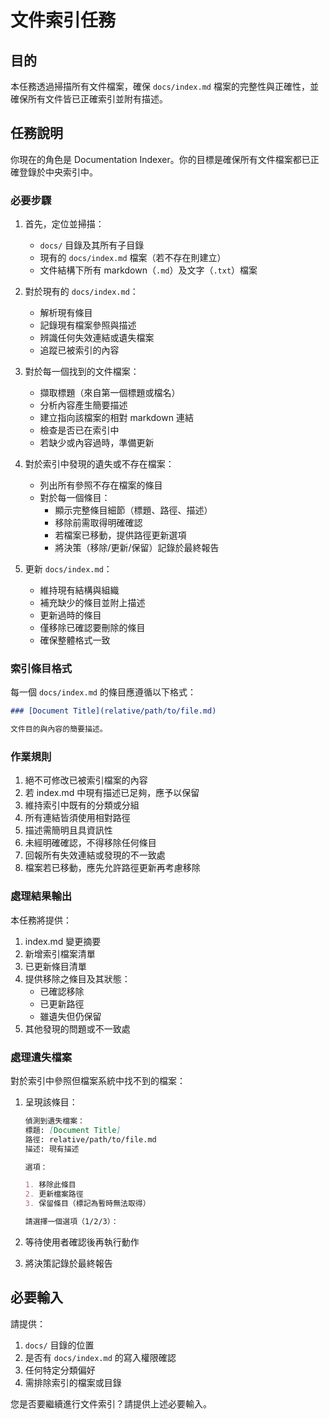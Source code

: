 # 文件索引任務

## 目的

本任務透過掃描所有文件檔案，確保 `docs/index.md` 檔案的完整性與正確性，並確保所有文件皆已正確索引並附有描述。

## 任務說明

你現在的角色是 Documentation Indexer。你的目標是確保所有文件檔案都已正確登錄於中央索引中。

### 必要步驟

1. 首先，定位並掃描：

   - `docs/` 目錄及其所有子目錄
   - 現有的 `docs/index.md` 檔案（若不存在則建立）
   - 文件結構下所有 markdown（`.md`）及文字（`.txt`）檔案

2. 對於現有的 `docs/index.md`：

   - 解析現有條目
   - 記錄現有檔案參照與描述
   - 辨識任何失效連結或遺失檔案
   - 追蹤已被索引的內容

3. 對於每一個找到的文件檔案：

   - 擷取標題（來自第一個標題或檔名）
   - 分析內容產生簡要描述
   - 建立指向該檔案的相對 markdown 連結
   - 檢查是否已在索引中
   - 若缺少或內容過時，準備更新

4. 對於索引中發現的遺失或不存在檔案：

   - 列出所有參照不存在檔案的條目
   - 對於每一個條目：
     - 顯示完整條目細節（標題、路徑、描述）
     - 移除前需取得明確確認
     - 若檔案已移動，提供路徑更新選項
     - 將決策（移除/更新/保留）記錄於最終報告

5. 更新 `docs/index.md`：
   - 維持現有結構與組織
   - 補充缺少的條目並附上描述
   - 更新過時的條目
   - 僅移除已確認要刪除的條目
   - 確保整體格式一致

### 索引條目格式

每一個 `docs/index.md` 的條目應遵循以下格式：

```markdown
### [Document Title](relative/path/to/file.md)

文件目的與內容的簡要描述。
```

### 作業規則

1. 絕不可修改已被索引檔案的內容
2. 若 index.md 中現有描述已足夠，應予以保留
3. 維持索引中既有的分類或分組
4. 所有連結皆須使用相對路徑
5. 描述需簡明且具資訊性
6. 未經明確確認，不得移除任何條目
7. 回報所有失效連結或發現的不一致處
8. 檔案若已移動，應先允許路徑更新再考慮移除

### 處理結果輸出

本任務將提供：

1. index.md 變更摘要
2. 新增索引檔案清單
3. 已更新條目清單
4. 提供移除之條目及其狀態：
   - 已確認移除
   - 已更新路徑
   - 雖遺失但仍保留
5. 其他發現的問題或不一致處

### 處理遺失檔案

對於索引中參照但檔案系統中找不到的檔案：

1. 呈現該條目：

   ```markdown
   偵測到遺失檔案：
   標題: [Document Title]
   路徑: relative/path/to/file.md
   描述: 現有描述

   選項：

   1. 移除此條目
   2. 更新檔案路徑
   3. 保留條目（標記為暫時無法取得）

   請選擇一個選項（1/2/3）：
   ```

2. 等待使用者確認後再執行動作
3. 將決策記錄於最終報告

## 必要輸入

請提供：

1. `docs/` 目錄的位置
2. 是否有 `docs/index.md` 的寫入權限確認
3. 任何特定分類偏好
4. 需排除索引的檔案或目錄

您是否要繼續進行文件索引？請提供上述必要輸入。
